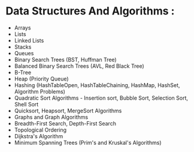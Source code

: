 # Data Structures And Algorithms : 
+ Arrays
+ Lists
+ Linked Lists
+ Stacks
+ Queues
+ Binary Search Trees (BST, Huffman Tree)
+ Balanced Binary Search Trees (AVL, Red Black Tree)
+ B-Tree
+ Heap (Priority Queue)
+ Hashing (HashTableOpen, HashTableChaining, HashMap, HashSet, Algorithm Problems)
+ Quadratic Sort Algorithms - Insertion sort, Bubble Sort, Selection Sort, Shell Sort
+ Quicksort, Heapsort, MergeSort Algorithms
+ Graphs and Graph Algorithms
+ Breadth-First Search, Depth-First Search
+ Topological Ordering
+ Dijkstra's Algorithm
+ Minimum Spanning Trees (Prim's and Kruskal's Algorithms)

